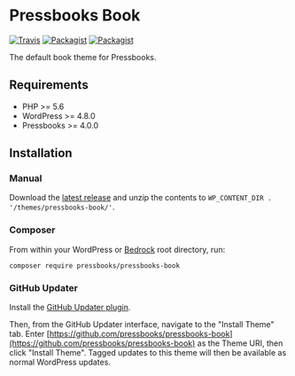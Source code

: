 # Pressbooks Book

[![Travis](https://travis-ci.org/pressbooks/pressbooks-book.svg?branch=dev)](https://travis-ci.org/pressbooks/pressbooks-book/) [![Packagist](https://img.shields.io/packagist/l/pressbooks/pressbooks-book.svg)](https://packagist.org/packages/pressbooks/pressbooks-book) [![Packagist](https://img.shields.io/packagist/v/pressbooks/pressbooks-book.svg)](https://packagist.org/packages/pressbooks/pressbooks-book)

The default book theme for Pressbooks.

## Requirements

* PHP >= 5.6
* WordPress >= 4.8.0
* Pressbooks >= 4.0.0

## Installation

### Manual

Download the [latest release](https://github.com/pressbooks/pressbooks-book/releases/latest/) and unzip the contents to `WP_CONTENT_DIR . '/themes/pressbooks-book/'`.

### Composer

From within your WordPress or [Bedrock](https://roots.io/bedrock/) root directory, run:

```
composer require pressbooks/pressbooks-book
```

### GitHub Updater

Install the [GitHub Updater plugin](https://github.com/afragen/github-updater).

Then, from the GitHub Updater interface, navigate to the "Install Theme" tab. Enter [https://github.com/pressbooks/pressbooks-book](https://github.com/pressbooks/pressbooks-book) as the Theme URI, then click "Install Theme". Tagged updates to this theme will then be available as normal WordPress updates.
